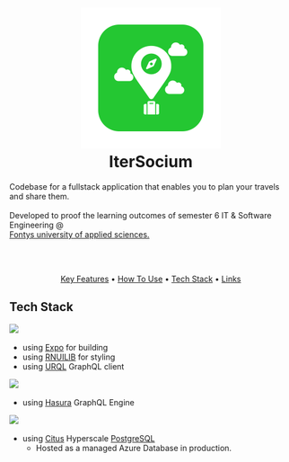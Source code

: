 <h1 align="center">
  <img src="https://github.com/kevinbevers/ip-s6-itersocium/blob/main/docs/images/logo.png" alt="IterSocium" width="250">
  <br>
  IterSocium
  <br>
</h1>
<p>
Codebase for a fullstack application that enables you to plan your travels and share them.<br /><br />
Developed to proof the learning outcomes of semester 6 IT & Software Engineering @<br /> <a href="https://fontys.nl/Over-Fontys/Fontys-Hogeschool-ICT.htm">Fontys university of applied sciences.</a>
</p><br /><br />

<p align="center">
  <a href="#key-features">Key Features</a> •
  <a href="#how-to-use">How To Use</a> •
  <a href="#tech-stack">Tech Stack</a> •
  <a href="#how-to-use">Links</a>
</p>

## Tech Stack

<a href="https://reactnative.dev/"><img src="https://linku.nl/app/uploads/2020/07/react-native-logo-1.png" width="100"/></a>
  - using [Expo](https://expo.dev/) for building
  - using [RNUILIB](https://wix.github.io/react-native-ui-lib/) for styling
  - using [URQL](https://formidable.com/open-source/urql/) GraphQL client
 
<a href="https://graphql.org/"><img src="https://miro.medium.com/max/1000/1*RHQ7lpGDV_M3yWRa9DiR2g.png" width="100"/></a>
  - using [Hasura](https://hasura.io/) GraphQL Engine

<a href="https://graphql.org/"><img src="https://hasura.io/static/citus-7aeff21bb49814999ec03ddd09c0b463.png" width="100"/></a>
  - using [Citus](https://www.citusdata.com/) Hyperscale [PostgreSQL](https://www.postgresql.org/)
    - Hosted as a managed Azure Database in production. 
